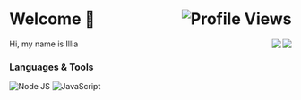 # Welcome 👋 <img align="right" src="https://komarev.com/ghpvc/?username=ilyas-mkr&label=👀" alt="Profile Views"/>

<div>
  <img 
    src="https://github-readme-stats.vercel.app/api/top-langs/?username=ilyas-mkr&layout=compact&theme=dark" 
    align="right"/>
<img 
    src="https://github-readme-stats.vercel.app/api?username=ilyas-mkr&show_icons=true&theme=swift" 
    align="right" />

</div>

Hi, my name is Illia

### Languages & Tools

<div>
  <!-- Node JS -->
  <img alt="Node JS" src="https://img.shields.io/badge/-Node%20JS-43853d?style=flat-square&logo=Node.js&logoColor=white" />
  <!-- JS -->
  <img alt="JavaScript" src="https://img.shields.io/badge/-JavaScript-edb200?style=flat-square&logo=javascript&logoColor=white" />
</div>
